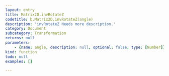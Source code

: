 ```yaml
---
layout: entry
title: Matrix2D.invRotateZ
codetitle: b.Matrix2D.invRotateZ(angle)
description: 'invRotateZ Needs more description.'
category: Document
subcategory: Transformation
returns: null
parameters:
    - {name: angle, description: null, optional: false, type: [Number]}
kind: function
todo: null
examples: []

---
```

